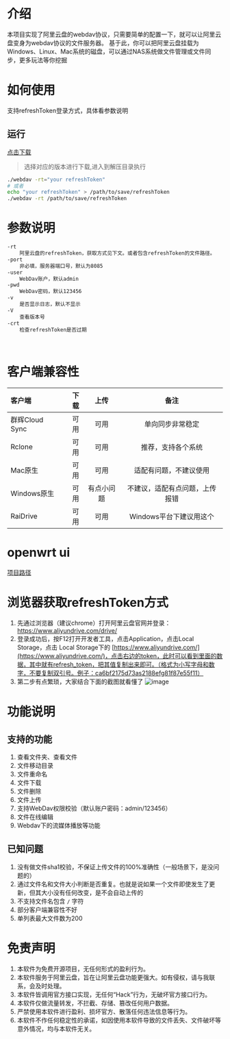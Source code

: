 # 介绍
本项目实现了阿里云盘的webdav协议，只需要简单的配置一下，就可以让阿里云盘变身为webdav协议的文件服务器。
基于此，你可以把阿里云盘挂载为Windows、Linux、Mac系统的磁盘，可以通过NAS系统做文件管理或文件同步，更多玩法等你挖掘


# 如何使用
支持refreshToken登录方式，具体看参数说明
## 运行
[点击下载](https://github.com/LinkLeong/go-aliyun-webdav)
> 选择对应的版本进行下载,进入到解压目录执行
```bash
./webdav -rt="your refreshToken"
# 或者
echo "your refreshToken" > /path/to/save/refreshToken
./webdav -rt /path/to/save/refreshToken
```

# 参数说明
```bash
-rt
    阿里云盘的refreshToken，获取方式见下文。或者包含refreshToken的文件路径。
-port
    非必填，服务器端口号，默认为8085
-user
    WebDav账户，默认admin
-pwd
    WebDav密码，默认123456
-v
    是否显示日志，默认不显示
-V
    查看版本号
-crt
    检查refreshToken是否过期
    
    
```

# 客户端兼容性
| 客户端 | 下载 | 上传 | 备注 |
| :-----| ----: | :----: | :----: |
| 群辉Cloud Sync | 可用 | 可用 | 单向同步非常稳定 |
| Rclone | 可用 | 可用 | 推荐，支持各个系统 |
| Mac原生 | 可用 | 可用 | 适配有问题，不建议使用 | 
| Windows原生 | 可用 | 有点小问题 | 不建议，适配有点问题，上传报错 |
| RaiDrive | 可用 | 可用 | Windows平台下建议用这个 |

# openwrt ui
[项目路径](https://github.com/jerrykuku/luci-app-go-aliyundrive-webdav)


# 浏览器获取refreshToken方式
1. 先通过浏览器（建议chrome）打开阿里云盘官网并登录：https://www.aliyundrive.com/drive/
2. 登录成功后，按F12打开开发者工具，点击Application，点击Local Storage，点击 Local Storage下的 [https://www.aliyundrive.com/](https://www.aliyundrive.com/)，点击右边的token，此时可以看到里面的数据，其中就有refresh_token，把其值复制出来即可。（格式为小写字母和数字，不要复制双引号。例子：ca6bf2175d73as2188efg81f87e55f11）
3. 第二步有点繁琐，大家结合下面的截图就看懂了
 ![image](https://user-images.githubusercontent.com/32785355/119246278-e6760880-bbb2-11eb-877c-aca16cf75d89.png)

# 功能说明
## 支持的功能
1. 查看文件夹、查看文件
2. 文件移动目录
3. 文件重命名
4. 文件下载
5. 文件删除
6. 文件上传
7. 支持WebDav权限校验（默认账户密码：admin/123456）
8. 文件在线编辑
9.  Webdav下的流媒体播放等功能
## 已知问题

1. 没有做文件sha1校验，不保证上传文件的100%准确性（一般场景下，是没问题的）
2. 通过文件名和文件大小判断是否重复。也就是说如果一个文件即使发生了更新，但其大小没有任何改变，是不会自动上传的
3. 不支持文件名包含 `/` 字符 
4. 部分客户端兼容性不好 
5. 单列表最大文件数为200


# 免责声明
1. 本软件为免费开源项目，无任何形式的盈利行为。
2. 本软件服务于阿里云盘，旨在让阿里云盘功能更强大。如有侵权，请与我联系，会及时处理。
3. 本软件皆调用官方接口实现，无任何“Hack”行为，无破坏官方接口行为。
5. 本软件仅做流量转发，不拦截、存储、篡改任何用户数据。
6. 严禁使用本软件进行盈利、损坏官方、散落任何违法信息等行为。
7. 本软件不作任何稳定性的承诺，如因使用本软件导致的文件丢失、文件破坏等意外情况，均与本软件无关。
